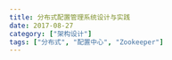 ```yaml
---
title: 分布式配置管理系统设计与实践
date: 2017-08-27
category: ["架构设计"]
tags: ["分布式", "配置中心", "Zookeeper"]
---
```


